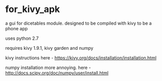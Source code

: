# for_kivy_apk

a gui for dicetables module.  designed to be compiled with kivy to be a phone app

uses python 2.7

requires kivy 1.9.1, kivy garden and numpy

kivy instructions here - https://kivy.org/docs/installation/installation.html

numpy installation more annoying.  here - http://docs.scipy.org/doc/numpy/user/install.html
